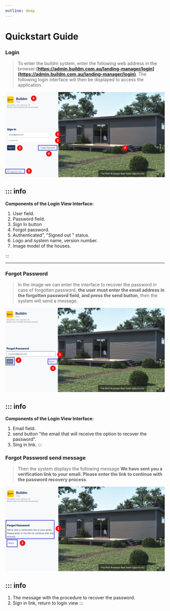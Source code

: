 ```yaml
---
outline: deep
---
```


# Quickstart Guide

### Login

> To enter the buildm system, enter the following web address in the browser:**[https://admin.buildm.com.au/landing-manager/login](https://admin.buildm.com.au/landing-manager/login)**. The following login interface will then be displayed to access the application.

![Module Login](images/../public/images/users/Login/loginuser.png "Login page")

::: info <Badge type="info" text="LOGIN VIEW" />
---

**Components of the Login View Interface:**
  
1. User field.
2. Password field.
3. Sign In button
4. Forgot password.
5. Authenticated", "Signed out " status.
6. Logo and system name, version number.
7. Image model of the houses.

:::

---

### Forgot Password

>In the image we can enter the interface to recover the password in case of forgotten password, **the user must enter the email address in the forgotten password field, and press the send button**, then the system will send a message.

![Module Forgot](images/../public/images/users/Login/loginuserforgotpassword.png "Forgot Password")

::: info <Badge type="info" text="FORGOT PASSWORD VIEW" />
---

  **Components of the Login View Interface:**
  

1. Email field.
2. send button "the email that will receive the option to recover the password". 
3. Sing in link.
:::

### Forgot Password send message

>Then the system displays the following message **We have sent you a verification link to your email. Please enter the link to continue with the password recovery process**.

![Module forgot message](images/../public/images/users/Login/loginuserforgotpasswordmessage.png "Forgot Password")

::: info <Badge type="info" text="FORGOT PASSWORD MESSAGE" />
---

 1. The message with the procedure to recover the password.
 2. Sign in link, return to login view
:::
